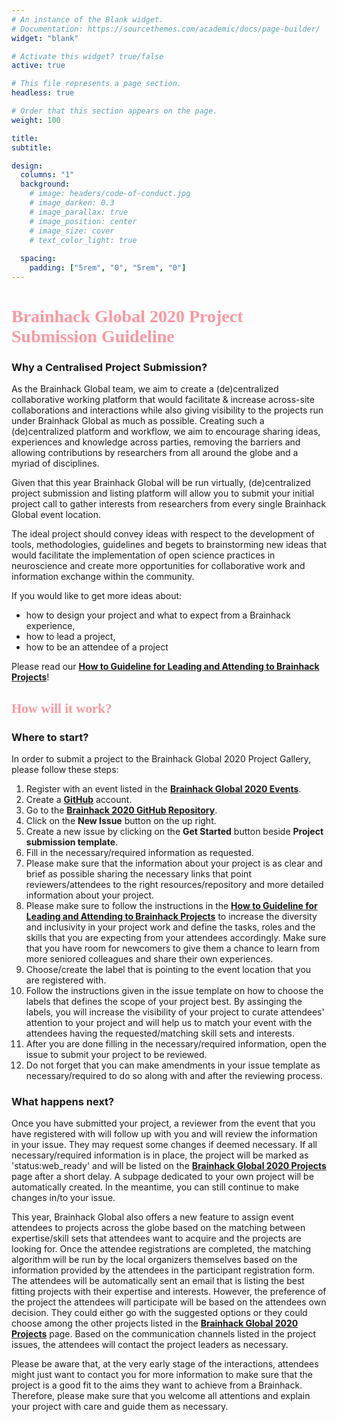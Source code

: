 ```yaml
---
# An instance of the Blank widget.
# Documentation: https://sourcethemes.com/academic/docs/page-builder/
widget: "blank"

# Activate this widget? true/false
active: true

# This file represents a page section.
headless: true

# Order that this section appears on the page.
weight: 100

title: 
subtitle:

design:
  columns: "1"
  background:
    # image: headers/code-of-conduct.jpg
    # image_darken: 0.3
    # image_parallax: true
    # image_position: center
    # image_size: cover
    # text_color_light: true
    
  spacing:
    padding: ["5rem", "0", "5rem", "0"]
---
```


<link rel="stylesheet" type="text/css" href="//fonts.googleapis.com/css?family=Pacifico" />
<h1 style="font-family:'Pacifico';color:#fe97a0">Brainhack Global 2020 Project Submission Guideline</h1>

### Why a Centralised Project Submission?

As the Brainhack Global team, we aim to create a (de)centralized collaborative working platform that would facilitate & increase across-site collaborations and interactions while also giving visibility to the projects run under Brainhack Global as much as possible. Creating such a (de)centralized platform and workflow, we aim to encourage sharing ideas, experiences and knowledge across parties, removing the barriers and allowing contributions by researchers from all around the globe and a myriad of disciplines.

Given that this year Brainhack Global will be run virtually, (de)centralized project submission and listing platform will allow you to submit your initial project call to gather interests from researchers from every single Brainhack Global event location. 

The ideal project should convey ideas with respect to the development of tools, methodologies, guidelines and begets to brainstorming new ideas that would facilitate the implementation of open science practices in neuroscience and create more opportunities for collaborative work and information exchange within the community.

If you would like to get more ideas about:

- how to design your project and what to expect from a Brainhack experience,
- how to lead a project,
- how to be an attendee of a project

Please read our **[How to Guideline for Leading and Attending to Brainhack Projects](https://github.com/brainhackorg/bhg-event-materials/blob/master/docs/leading_and_attending_to_brainhack_projects.md)**!

<h2 style="font-family:'Pacifico';color:#fe97a0">How will it work?</h2>

### Where to start?


In order to submit a project to the Brainhack Global 2020 Project Gallery, please follow these steps:

1. Register with an event listed in the **[Brainhack Global 2020 Events](https://brainhack.org/global2020/events/)**.
1. Create a **[GitHub](http://github.com/)** account.
1. Go to the **[Brainhack 2020 GitHub Repository](https://github.com/brainhackorg/global2020/issues)**.
1. Click on the **New Issue** button on the up right. 
1. Create a new issue by clicking on the **Get Started** button beside **Project submission template**.
1. Fill in the necessary/required information as requested. 
1. Please make sure that the information about your project is as clear and brief as possible sharing the necessary links that point reviewers/attendees to the right resources/repository and more detailed information about your project.
1. Please make sure to follow the instructions in the **[How to Guideline for Leading and Attending to Brainhack Projects](https://github.com/brainhackorg/bhg-event-materials/blob/master/docs/leading_and_attending_to_brainhack_projects.md)** to increase the diversity and inclusivity in your project work and define the tasks, roles and the skills that you are expecting from your attendees accordingly. Make sure that you have room for newcomers to give them a chance to learn from more seniored colleagues and share their own experiences.
1. Choose/create the label that is pointing to the event location that you are registered with.
1. Follow the instructions given in the issue template on how to choose the labels that defines the scope of your project best. By assinging the labels, you will increase the visibility of your project to curate attendees' attention to your project and will help us to match your event with the attendees having the requested/matching skill sets and interests.
1. After you are done filling in the necessary/required information, open the issue to submit your project to be reviewed.
1. Do not forget that you can make amendments in your issue template as necessary/required to do so along with and after the reviewing process.


### What happens next? 

Once you have submitted your project, a reviewer from the event that you have registered with will follow up with you and will review the information in your issue. They may request some changes if deemed necessary. If all necessary/required information is in place, the project will be marked as 'status:web_ready' and will be listed on the **[Brainhack Global 2020 Projects](https://brainhack.org/global2020/projects/)** page after a short delay. A subpage dedicated to your own project will be automatically created. In the meantime, you can still continue to make changes in/to your issue. 

This year, Brainhack Global also offers a new feature to assign event attendees to projects across the globe based on the matching between expertise/skill sets that attendees want to acquire and the projects are looking for. Once the attendee registrations are completed, the matching algorithm will be run by the local organizers themselves based on the information provided by the attendees in the participant registration form. The attendees will be automatically sent an email that is listing the best fitting projects with their expertise and interests. However, the preference of the project the attendees will participate will be based on the attendees own decision. They could either go with the suggested options or they could choose among the other projects listed in the **[Brainhack Global 2020 Projects](https://brainhack.org/global2020/projects/)** page. Based on the communication channels listed in the project issues, the attendees will contact the project leaders as necessary. 

Please be aware that, at the very early stage of the interactions, attendees might just want to contact you for more information to make sure that the project is a good fit to the aims they want to achieve from a Brainhack. Therefore, please make sure that you welcome all attentions and explain your project with care and guide them as necessary. 
